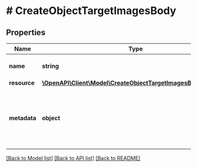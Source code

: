 # # CreateObjectTargetImagesBody

## Properties

Name | Type | Description | Notes
------------ | ------------- | ------------- | -------------
**name** | **string** | Required - Name of the Target. | [optional]
**resource** | [**\OpenAPI\Client\Model\CreateObjectTargetImagesBodyResource**](CreateObjectTargetImagesBodyResource.md) |  | [optional]
**metadata** | **object** | Optional - Arbitrary JSON data that should be stored together with the Target. | [optional]

[[Back to Model list]](../../README.md#models) [[Back to API list]](../../README.md#endpoints) [[Back to README]](../../README.md)
